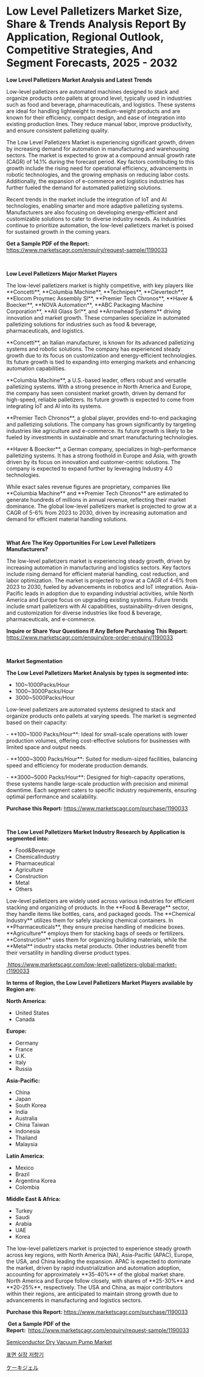 <p><h1>Low Level Palletizers Market Size, Share & Trends Analysis Report By Application, Regional Outlook, Competitive Strategies, And Segment Forecasts, 2025 - 2032</h1></p><p><strong>Low Level Palletizers Market Analysis and Latest Trends</strong></p>
<p><p>Low-level palletizers are automated machines designed to stack and organize products onto pallets at ground level, typically used in industries such as food and beverage, pharmaceuticals, and logistics. These systems are ideal for handling lightweight to medium-weight products and are known for their efficiency, compact design, and ease of integration into existing production lines. They reduce manual labor, improve productivity, and ensure consistent palletizing quality.</p><p>The Low Level Palletizers Market is experiencing significant growth, driven by increasing demand for automation in manufacturing and warehousing sectors. The market is expected to grow at a compound annual growth rate (CAGR) of 14.1% during the forecast period. Key factors contributing to this growth include the rising need for operational efficiency, advancements in robotic technologies, and the growing emphasis on reducing labor costs. Additionally, the expansion of e-commerce and logistics industries has further fueled the demand for automated palletizing solutions.</p><p>Recent trends in the market include the integration of IoT and AI technologies, enabling smarter and more adaptive palletizing systems. Manufacturers are also focusing on developing energy-efficient and customizable solutions to cater to diverse industry needs. As industries continue to prioritize automation, the low-level palletizers market is poised for sustained growth in the coming years.</p></p>
<p><strong>Get a Sample PDF of the Report:&nbsp;</strong> <a href="https://www.marketscagr.com/enquiry/request-sample/1190033?utm_campaign=1909&utm_medium=2&utm_source=Github&utm_content=ia&utm_term=21012025&utm_id=low-level-palletizers">https://www.marketscagr.com/enquiry/request-sample/1190033</a></p>
<p>&nbsp;</p>
<p><strong>Low Level Palletizers Major Market Players</strong></p>
<p><p>The low-level palletizers market is highly competitive, with key players like **Concetti**, **Columbia Machine**, **Technipes**, **Clevertech**, **Elocom Proymec Assembly Sl**, **Premier Tech Chronos**, **Haver & Boecker**, **NOVA Automation**, **ABC Packaging Machine Corporation**, **All Glass Srl**, and **Arrowhead Systems** driving innovation and market growth. These companies specialize in automated palletizing solutions for industries such as food & beverage, pharmaceuticals, and logistics.</p><p>**Concetti**, an Italian manufacturer, is known for its advanced palletizing systems and robotic solutions. The company has experienced steady growth due to its focus on customization and energy-efficient technologies. Its future growth is tied to expanding into emerging markets and enhancing automation capabilities.</p><p>**Columbia Machine**, a U.S.-based leader, offers robust and versatile palletizing systems. With a strong presence in North America and Europe, the company has seen consistent market growth, driven by demand for high-speed, reliable palletizers. Its future growth is expected to come from integrating IoT and AI into its systems.</p><p>**Premier Tech Chronos**, a global player, provides end-to-end packaging and palletizing solutions. The company has grown significantly by targeting industries like agriculture and e-commerce. Its future growth is likely to be fueled by investments in sustainable and smart manufacturing technologies.</p><p>**Haver & Boecker**, a German company, specializes in high-performance palletizing systems. It has a strong foothold in Europe and Asia, with growth driven by its focus on innovation and customer-centric solutions. The company is expected to expand further by leveraging Industry 4.0 technologies.</p><p>While exact sales revenue figures are proprietary, companies like **Columbia Machine** and **Premier Tech Chronos** are estimated to generate hundreds of millions in annual revenue, reflecting their market dominance. The global low-level palletizers market is projected to grow at a CAGR of 5-6% from 2023 to 2030, driven by increasing automation and demand for efficient material handling solutions.</p></p>
<p>&nbsp;</p>
<p><strong>What Are The Key Opportunities For Low Level Palletizers Manufacturers?</strong></p>
<p><p>The low-level palletizers market is experiencing steady growth, driven by increasing automation in manufacturing and logistics sectors. Key factors include rising demand for efficient material handling, cost reduction, and labor optimization. The market is projected to grow at a CAGR of 4-6% from 2023 to 2030, fueled by advancements in robotics and IoT integration. Asia-Pacific leads in adoption due to expanding industrial activities, while North America and Europe focus on upgrading existing systems. Future trends include smart palletizers with AI capabilities, sustainability-driven designs, and customization for diverse industries like food & beverage, pharmaceuticals, and e-commerce.</p></p>
<p><strong>Inquire or Share Your Questions If Any Before Purchasing This Report:</strong> <a href="https://www.marketscagr.com/enquiry/pre-order-enquiry/1190033?utm_campaign=1909&utm_medium=2&utm_source=Github&utm_content=ia&utm_term=21012025&utm_id=low-level-palletizers">https://www.marketscagr.com/enquiry/pre-order-enquiry/1190033</a></p>
<p>&nbsp;</p>
<p><strong>Market Segmentation</strong></p>
<p><strong>The Low Level Palletizers Market Analysis by types is segmented into:</strong></p>
<p><ul><li>100~1000Packs/Hour</li><li>1000~3000Packs/Hour</li><li>3000~5000Packs/Hour</li></ul></p>
<p><p>Low-level palletizers are automated systems designed to stack and organize products onto pallets at varying speeds. The market is segmented based on their capacity:  </p><p>- **100~1000 Packs/Hour**: Ideal for small-scale operations with lower production volumes, offering cost-effective solutions for businesses with limited space and output needs.  </p><p>- **1000~3000 Packs/Hour**: Suited for medium-sized facilities, balancing speed and efficiency for moderate production demands.  </p><p>- **3000~5000 Packs/Hour**: Designed for high-capacity operations, these systems handle large-scale production with precision and minimal downtime. Each segment caters to specific industry requirements, ensuring optimal performance and scalability.</p></p>
<p><strong>Purchase this Report:&nbsp;</strong><a href="https://www.marketscagr.com/purchase/1190033?utm_campaign=1909&utm_medium=2&utm_source=Github&utm_content=ia&utm_term=21012025&utm_id=low-level-palletizers">https://www.marketscagr.com/purchase/1190033</a></p>
<p>&nbsp;</p>
<p><strong>The Low Level Palletizers Market Industry Research by Application is segmented into:</strong></p>
<p><ul><li>Food&Beverage</li><li>ChemicalIndustry</li><li>Pharmaceutical</li><li>Agriculture</li><li>Construction</li><li>Metal</li><li>Others</li></ul></p>
<p><p>Low-level palletizers are widely used across various industries for efficient stacking and organizing of products. In the **Food & Beverage** sector, they handle items like bottles, cans, and packaged goods. The **Chemical Industry** utilizes them for safely stacking chemical containers. In **Pharmaceuticals**, they ensure precise handling of medicine boxes. **Agriculture** employs them for stacking bags of seeds or fertilizers. **Construction** uses them for organizing building materials, while the **Metal** industry stacks metal products. Other industries benefit from their versatility in handling diverse product types.</p></p>
<p><a href="https://www.marketscagr.com/low-level-palletizers-global-market-r1190033?utm_campaign=1909&utm_medium=2&utm_source=Github&utm_content=ia&utm_term=21012025&utm_id=low-level-palletizers">&nbsp;https://www.marketscagr.com/low-level-palletizers-global-market-r1190033</a></p>
<p><strong>In terms of Region, the Low Level Palletizers Market Players available by Region are:</strong></p>
<p>
    <p> <strong> North America: </strong>
        <ul>
            <li>United States</li>
            <li>Canada</li>
        </ul>
        </p> 
    <p> <strong> Europe: </strong>
        <ul>
            <li>Germany</li>
            <li>France</li>
            <li>U.K.</li>
            <li>Italy</li>
            <li>Russia</li>
        </ul>
        </p> 
    <p> <strong> Asia-Pacific: </strong>
        <ul>
            <li>China</li>
            <li>Japan</li>
            <li>South Korea</li>
            <li>India</li>
            <li>Australia</li>
            <li>China Taiwan</li>
            <li>Indonesia</li>
            <li>Thailand</li>
            <li>Malaysia</li>
        </ul>
        </p> 
    <p> <strong> Latin America: </strong>
        <ul>
            <li>Mexico</li>
            <li>Brazil</li>
            <li>Argentina Korea</li>
            <li>Colombia</li>
        </ul>
        </p> 
    <p> <strong> Middle East & Africa: </strong>
        <ul>
            <li>Turkey</li>
            <li>Saudi</li>
            <li>Arabia</li>
            <li>UAE</li>
            <li>Korea</li>
        </ul>
    </p>
    </p>
<p><p>The low-level palletizers market is projected to experience steady growth across key regions, with North America (NA), Asia-Pacific (APAC), Europe, the USA, and China leading the expansion. APAC is expected to dominate the market, driven by rapid industrialization and automation adoption, accounting for approximately **35-40%** of the global market share. North America and Europe follow closely, with shares of **25-30%** and **20-25%**, respectively. The USA and China, as major contributors within their regions, are anticipated to maintain strong growth due to advancements in manufacturing and logistics sectors.</p></p>
<p><strong>Purchase this Report: </strong><a href="https://www.marketscagr.com/purchase/1190033?utm_campaign=1909&utm_medium=2&utm_source=Github&utm_content=ia&utm_term=21012025&utm_id=low-level-palletizers">https://www.marketscagr.com/purchase/1190033</a></p>
<p>&nbsp;<strong>Get a Sample PDF of the Report:&nbsp;&nbsp;</strong><a href="https://www.marketscagr.com/enquiry/request-sample/1190033?utm_campaign=1909&utm_medium=2&utm_source=Github&utm_content=ia&utm_term=21012025&utm_id=low-level-palletizers">https://www.marketscagr.com/enquiry/request-sample/1190033</a></p>
<p><strong></strong></p>
<p><p><a href="https://github.com/vimar16th/Market-Research-Report-List-7/blob/main/semiconductor-dry-vacuum-pump-market.md?utm_campaign=1909&utm_medium=2&utm_source=Github&utm_content=ia&utm_term=21012025&utm_id=low-level-palletizers">Semiconductor Dry Vacuum Pump Market</a></p><p><a href="https://github.com/laholand/Market-Research-Report-List-6/blob/main/906890632616.md?utm_campaign=1909&utm_medium=2&utm_source=Github&utm_content=ia&utm_term=21012025&utm_id=low-level-palletizers">표면 실장 저항기</a></p><p><a href="https://github.com/mohamedbakry57/Market-Research-Report-List-6/blob/main/762755931738.md?utm_campaign=1909&utm_medium=2&utm_source=Github&utm_content=ia&utm_term=21012025&utm_id=low-level-palletizers">ケーキジェル</a></p></p>